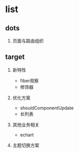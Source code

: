 # list

## dots

1. 页面与路由组织

## target

1. 新特性

    - fiber观察
    - 修饰器

2. 优化方案

    - shouldComponentUpdate
    - 长列表

3. 其他业务相关

    - echart

4. 主题切换方案


